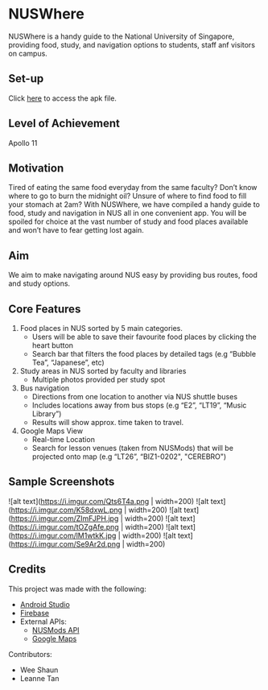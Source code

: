 # NUSWhere

NUSWhere is a handy guide to the National University of Singapore, providing food, study, and navigation options to students, staff anf visitors on campus.

## Set-up

Click [here](https://drive.google.com/file/d/1vc8jjHTuVXkcte5l4oHXnxyWfbVf1lbs/view?usp=sharing) to access the apk file.

## Level of Achievement

Apollo 11

## Motivation

Tired of eating the same food everyday from the same faculty? Don’t know where to go to burn the midnight oil? Unsure of where to find food to fill your stomach at 2am?
With NUSWhere, we have compiled a handy guide to food, study and navigation in NUS all in one convenient app. 
You will be spoiled for choice at the vast number of study and food places available and won’t have to fear getting lost again.

## Aim

We aim to make navigating around NUS easy by providing bus routes, food and study options.

## Core Features

1. Food places in NUS sorted by 5 main categories.
   - Users will be able to save their favourite food places by clicking the heart button 
   - Search bar that filters the food places by detailed tags (e.g “Bubble Tea”, “Japanese”, etc)
2. Study areas in NUS sorted by faculty and libraries
   - Multiple photos provided per study spot
3. Bus navigation
   - Directions from one location to another via NUS shuttle buses
   - Includes locations away from bus stops (e.g “E2”, “LT19”, “Music Library”)
   - Results will show approx. time taken to travel. 
4. Google Maps View
   - Real-time Location
   - Search for lesson venues (taken from NUSMods) that will be projected onto map (e.g “LT26”, “BIZ1-0202", "CEREBRO") 

## Sample Screenshots

![alt text](https://i.imgur.com/Qts6T4a.png | width=200)    ![alt text](https://i.imgur.com/K58dxwL.png | width=200)    ![alt text](https://i.imgur.com/ZImFJPH.jpg | width=200)    ![alt text](https://i.imgur.com/tOZgAfe.png | width=200)    ![alt text](https://i.imgur.com/lM1wtkK.jpg | width=200)        ![alt text](https://i.imgur.com/Se9Ar2d.png | width=200)    

## Credits

This project was made with the following:
  - [Android Studio](https://developer.android.com/studio)
  - [Firebase](https://firebase.google.com)
  - External APIs:
    - [NUSMods API](https://nusmods.com/)
    - [Google Maps](https://developers.google.com/maps/documentation)
  
Contributors:
  - Wee Shaun
  - Leanne Tan
